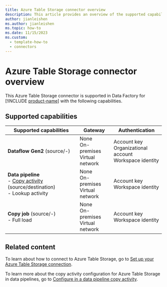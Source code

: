 ```yaml
---
title: Azure Table Storage connector overview
description: This article provides an overview of the supported capabilities of the Azure Table Storage connector.
author: jianleishen
ms.author: jianleishen
ms.topic: how-to
ms.date: 11/15/2023
ms.custom:
  - template-how-to
  - connectors
---
```


# Azure Table Storage connector overview

This Azure Table Storage connector is supported in Data Factory for [!INCLUDE [product-name](../includes/product-name.md)] with the following capabilities.

## Supported capabilities

| Supported capabilities| Gateway | Authentication|
|---------| --------| --------|
| **Dataflow Gen2** (source/-)|None<br> On-premises<br> Virtual network |Account key<br> Organizational account<br> Workspace identity |
| **Data pipeline**<br>- [Copy activity](connector-azure-table-storage-copy-activity.md) (source/destination) <br>- Lookup activity    |None<br> On-premises<br> Virtual network |Account key<br> Workspace identity |
| **Copy job** (source/-) <br>- Full load |None<br> On-premises<br> Virtual network |Account key<br> Workspace identity |

## Related content

To learn about how to connect to Azure Table Storage, go to [Set up your Azure Table Storage connection](connector-azure-table-storage.md).

To learn more about the copy activity configuration for Azure Table Storage in data pipelines, go to [Configure in a data pipeline copy activity](connector-azure-table-storage-copy-activity.md).
